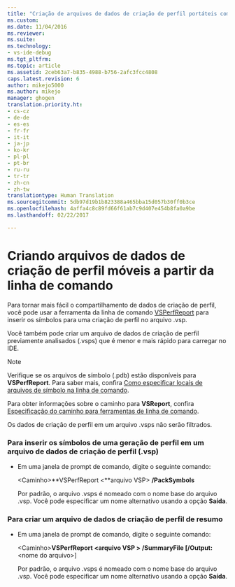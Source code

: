 ```yaml
---
title: "Criação de arquivos de dados de criação de perfil portáteis com a linha de comando | Microsoft Docs"
ms.custom: 
ms.date: 11/04/2016
ms.reviewer: 
ms.suite: 
ms.technology:
- vs-ide-debug
ms.tgt_pltfrm: 
ms.topic: article
ms.assetid: 2ceb63a7-b835-4988-b756-2afc3fcc4808
caps.latest.revision: 6
author: mikejo5000
ms.author: mikejo
manager: ghogen
translation.priority.ht:
- cs-cz
- de-de
- es-es
- fr-fr
- it-it
- ja-jp
- ko-kr
- pl-pl
- pt-br
- ru-ru
- tr-tr
- zh-cn
- zh-tw
translationtype: Human Translation
ms.sourcegitcommit: 5db97d19b1b823388a465bba15d057b30ff0b3ce
ms.openlocfilehash: 4affa4c8c89fd66f61ab7c9d407e454b8fa0a9be
ms.lasthandoff: 02/22/2017

---
```

# <a name="creating-portable-profiling-data-files-from-the-command-line"></a>Criando arquivos de dados de criação de perfil móveis a partir da linha de comando
Para tornar mais fácil o compartilhamento de dados de criação de perfil, você pode usar a ferramenta da linha de comando [VSPerfReport](../profiling/vsperfreport.md) para inserir os símbolos para uma criação de perfil no arquivo .vsp.  
  
 Você também pode criar um arquivo de dados de criação de perfil previamente analisados (.vsps) que é menor e mais rápido para carregar no IDE.  
  
> [!NOTE]
>  Verifique se os arquivos de símbolo (.pdb) estão disponíveis para **VSPerfReport**. Para saber mais, confira [Como especificar locais de arquivos de símbolo na linha de comando](../profiling/how-to-specify-symbol-file-locations-from-the-command-line.md).  
>   
>  Para obter informações sobre o caminho para **VSReport**, confira [Especificação do caminho para ferramentas de linha de comando](../profiling/specifying-the-path-to-profiling-tools-command-line-tools.md).  
>   
>  Os dados de criação de perfil em um arquivo .vsps não serão filtrados.  
  
### <a name="to-embed-the-symbols-for-a-profiling-run-into-a-profiling-data-vsp-file"></a>Para inserir os símbolos de uma geração de perfil em um arquivo de dados de criação de perfil (.vsp)  
  
-   Em uma janela de prompt de comando, digite o seguinte comando:  
  
     \<Caminho>**VSPerfReport \<**arquivo VSP> **/PackSymbols**  
  
     Por padrão, o arquivo .vsps é nomeado com o nome base do arquivo .vsp. Você pode especificar um nome alternativo usando a opção **Saída**.  
  
### <a name="to-create-a-summary-profiling-data-file"></a>Para criar um arquivo de dados de criação de perfil de resumo  
  
-   Em uma janela de prompt de comando, digite o seguinte comando:  
  
     \<Caminho>**VSPerfReport \<**arquivo VSP > **/SummaryFile** [**/Output:**\<nome do arquivo>]  
  
     Por padrão, o arquivo .vsps é nomeado com o nome base do arquivo .vsp. Você pode especificar um nome alternativo usando a opção **Saída**.

